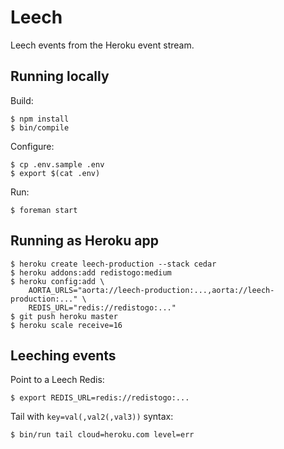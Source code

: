 # Leech

Leech events from the Heroku event stream.


## Running locally

Build:

    $ npm install
    $ bin/compile

Configure:

    $ cp .env.sample .env
    $ export $(cat .env)

Run:
    
    $ foreman start


## Running as Heroku app

    $ heroku create leech-production --stack cedar
    $ heroku addons:add redistogo:medium
    $ heroku config:add \
        AORTA_URLS="aorta://leech-production:...,aorta://leech-production:..." \
        REDIS_URL="redis://redistogo:..."
    $ git push heroku master
    $ heroku scale receive=16


## Leeching events

Point to a Leech Redis:

    $ export REDIS_URL=redis://redistogo:...

Tail with `key=val(,val2(,val3))` syntax:

    $ bin/run tail cloud=heroku.com level=err
